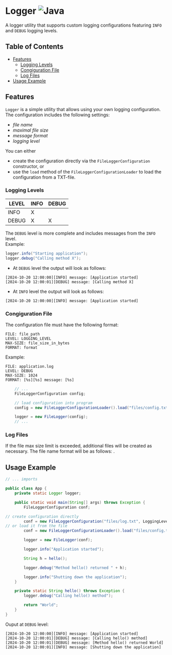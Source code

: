 # Logger ![Java](https://img.shields.io/badge/Java-ED8B00?style=plastic&logo=openjdk&logoColor=white)
A logger utility that supports custom logging configurations featuring `INFO` and `DEBUG` logging levels.

## Table of Contents
- [Features](#features)
  - [Logging Levels](#logging-levels)
  - [Congiguration File](#congiguration-file)
  - [Log Files](#log-files)
- [Usage Example](#usage-example)

## Features
`Logger` is a simple utility that allows using your own logging configuration. The configuration includes the following settings:
- _file name_
- _maximal file size_
- _message format_
- _logging level_

You can either
- create the configuration directly via the `FileLoggerConfiguration` constructor,
  or
- use the `load` method of the `FileLoggerConfigurationLoader` to load the configuration from a TXT-file.


### Logging Levels
| LEVEL | INFO | DEBUG |
|-------|------|-------|
| INFO  | X    |       |
| DEBUG | X    | X     |

The `DEBUG` level is more complete and includes messages from the `INFO` level.  
Example:
```java
logger.info("Starting application");
logger.debug("Calling method X");
```
- At `DEBUG` level the output will look as follows:
```
[2024-10-20 12:00:00][INFO] message: [Application started]
[2024-10-20 12:00:01][DEBUG] message: [Calling method X]
```

- At `INFO` level the output will look as follows:
```
[2024-10-20 12:00:00][INFO] message: [Application started]
```

### Congiguration File
The configuration file must have the following format:
```
FILE: file_path
LEVEL: LOGGING_LEVEL 
MAX-SIZE: file_size_in_bytes 
FORMAT: format
```
Example:
```
FILE: application.log 
LEVEL: DEBUG
MAX-SIZE: 1024
FORMAT: [%s][%s] message: [%s]
```

```java
    // ...
    FileLoggerConfiguration config;

    // load configuration into program
    config = new FileLoggerConfigurationLoader().load("files/config.txt");

    logger = new FileLogger(config);
    // ...
```

### Log Files
If the file max size limit is exceeded, additional files will be created as necessary. The file name format will be as follows:
<user-defined-name><yyyy-MM-dd HH:mm:ss:SS>.<extention>

## Usage Example
```java
// ... imports

public class App {
    private static Logger logger;

    public static void main(String[] args) throws Exception {
        FileLoggerConfiguration conf;

// create configuration directly
        conf = new FileLoggerConfiguration("files/log.txt", LoggingLevel.DEBUG, 256, "[%s][%s] message: [%s]");
// or load it from the file
        conf = new FileLoggerConfigurationLoader().load("files/config.txt");

        logger = new FileLogger(conf);

        logger.info("Application started");

        String h = hello();

        logger.debug("Method hello() returned " + h);

        logger.info("Shutting down the application");
    }

    private static String hello() throws Exception {
        logger.debug("Calling hello() method");

        return "World";
    }
}
```
Ouput at `DEBUG` level:
```
[2024-10-20 12:00:00][INFO] message: [Application started]
[2024-10-20 12:00:01][DEBUG] message: [Calling hello() method]
[2024-10-20 12:00:01][DEBUG] message: [Method hello() returned World]
[2024-10-20 12:00:01][INFO] message: [Shutting down the application]
```

